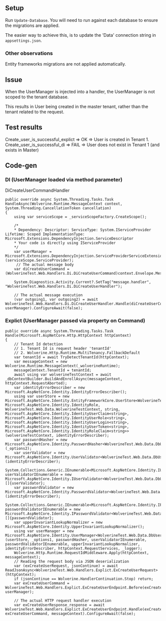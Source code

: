 ## Setup

Run `Update-Database`. You will need to run against each database to ensure the migrations are applied.

The easier way to achieve this, is to update the 'Data' connection string in `appsettings.json`.

### Other observations

Entity frameworks migrations are not applied automatically.

## Issue

When the UserManager is injected into a handler, the UserManager is not scoped to the tenant database.

This results in User being created in the master tenant, rather than the tenant related to the request.

## Test results

Create_user_is_successful_explict => OK => User is created in Tenant 1.
Create_user_is_successful_di => FAIL => User does not exist in Tenant 1 (and exists in Master)

## Code-gen

### DI (UserManager loaded via method parameter)
DiCreateUserCommandHandler

```
public override async System.Threading.Tasks.Task HandleAsync(Wolverine.Runtime.MessageContext context, System.Threading.CancellationToken cancellation)
{
    using var serviceScope = _serviceScopeFactory.CreateScope();
            
    /*
    * Dependency: Descriptor: ServiceType: System.IServiceProvider Lifetime: Scoped ImplementationType: Microsoft.Extensions.DependencyInjection.ServiceDescriptor
    * Your code is directly using IServiceProvider
    */
    var userManager = Microsoft.Extensions.DependencyInjection.ServiceProviderServiceExtensions.GetRequiredService<Microsoft.AspNetCore.Identity.UserManager<WolverineTest.Web.Data.DbUser>>(serviceScope.ServiceProvider);
     // The actual message body
    var diCreateUserCommand = (WolverineTest.Web.Handlers.Di.DiCreateUserCommand)context.Envelope.Message;

    System.Diagnostics.Activity.Current?.SetTag("message.handler", "WolverineTest.Web.Handlers.Di.DiCreateUserHandler");
            
    // The actual message execution
    (var outgoing1, var outgoing2) = await WolverineTest.Web.Handlers.Di.DiCreateUserHandler.Handle(diCreateUserCommand, userManager).ConfigureAwait(false);
```

### Explict (UserManager passed via property on Command)
```
public override async System.Threading.Tasks.Task Handle(Microsoft.AspNetCore.Http.HttpContext httpContext)
{
    // Tenant Id detection
    // 1. Tenant Id is request header 'tenantId'
    // 2. Wolverine.Http.Runtime.MultiTenancy.FallbackDefault
    var tenantId = await TryDetectTenantId(httpContext);
    var messageContext = new Wolverine.Runtime.MessageContext(_wolverineRuntime);
    messageContext.TenantId = tenantId;
    await using var wolverineTestContext = await _dbContextBuilder.BuildAndEnrollAsync(messageContext, httpContext.RequestAborted);
    var identityErrorDescriber = new Microsoft.AspNetCore.Identity.IdentityErrorDescriber();
    using var userStore = new Microsoft.AspNetCore.Identity.EntityFrameworkCore.UserStore<WolverineTest.Web.Data.DbUser, Microsoft.AspNetCore.Identity.IdentityRole, WolverineTest.Web.Data.WolverineTestContext, string, Microsoft.AspNetCore.Identity.IdentityUserClaim<string>, Microsoft.AspNetCore.Identity.IdentityUserRole<string>, Microsoft.AspNetCore.Identity.IdentityUserLogin<string>, Microsoft.AspNetCore.Identity.IdentityUserToken<string>, Microsoft.AspNetCore.Identity.IdentityRoleClaim<string>>(wolverineTestContext, identityErrorDescriber);
    var passwordHasher = new Microsoft.AspNetCore.Identity.PasswordHasher<WolverineTest.Web.Data.DbUser>(_options2);
    var userValidator = new Microsoft.AspNetCore.Identity.UserValidator<WolverineTest.Web.Data.DbUser>(identityErrorDescriber);
    System.Collections.Generic.IEnumerable<Microsoft.AspNetCore.Identity.IUserValidator<WolverineTest.Web.Data.DbUser>> userValidatorIEnumerable = new Microsoft.AspNetCore.Identity.IUserValidator<WolverineTest.Web.Data.DbUser>[]{userValidator};
    var passwordValidator = new Microsoft.AspNetCore.Identity.PasswordValidator<WolverineTest.Web.Data.DbUser>(identityErrorDescriber);
    System.Collections.Generic.IEnumerable<Microsoft.AspNetCore.Identity.IPasswordValidator<WolverineTest.Web.Data.DbUser>> passwordValidatorIEnumerable = new Microsoft.AspNetCore.Identity.IPasswordValidator<WolverineTest.Web.Data.DbUser>[]{passwordValidator};
    var upperInvariantLookupNormalizer = new Microsoft.AspNetCore.Identity.UpperInvariantLookupNormalizer();
    using var userManager = new Microsoft.AspNetCore.Identity.UserManager<WolverineTest.Web.Data.DbUser>(userStore, _options1, passwordHasher, userValidatorIEnumerable, passwordValidatorIEnumerable, upperInvariantLookupNormalizer, identityErrorDescriber, httpContext.RequestServices, _logger);
    Wolverine.Http.Runtime.RequestIdMiddleware.Apply(httpContext, messageContext);
    // Reading the request body via JSON deserialization
    var (exCreateUserRequest, jsonContinue) = await ReadJsonAsync<WolverineTest.Web.Handlers.Explict.ExCreateUserRequest>(httpContext);
    if (jsonContinue == Wolverine.HandlerContinuation.Stop) return;
    var exCreateUserCommand = WolverineTest.Web.Handlers.Explict.ExCreateUserEndpoint.Before(exCreateUserRequest, userManager);
            
    // The actual HTTP request handler execution
    var exCreateUserResponse_response = await WolverineTest.Web.Handlers.Explict.ExCreateUserEndpoint.Handle(exCreateUserRequest, exCreateUserCommand, messageContext).ConfigureAwait(false);
```

